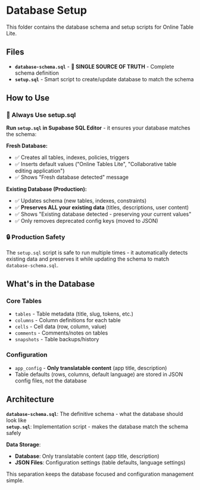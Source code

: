 # Database Setup

This folder contains the database schema and setup scripts for Online Table Lite.

## Files

- **`database-schema.sql`** - **🎯 SINGLE SOURCE OF TRUTH** - Complete schema definition
- **`setup.sql`** - Smart script to create/update database to match the schema

## How to Use

### 🚀 Always Use setup.sql

**Run `setup.sql` in Supabase SQL Editor** - it ensures your database matches the schema:

**Fresh Database:**
- ✅ Creates all tables, indexes, policies, triggers
- ✅ Inserts default values ("Online Tables Lite", "Collaborative table editing application")
- ✅ Shows "Fresh database detected" message

**Existing Database (Production):**
- ✅ Updates schema (new tables, indexes, constraints)
- ✅ **Preserves ALL your existing data** (titles, descriptions, user content)
- ✅ Shows "Existing database detected - preserving your current values"
- ✅ Only removes deprecated config keys (moved to JSON)

### 🔒 Production Safety

The `setup.sql` script is safe to run multiple times - it automatically detects existing data and preserves it while updating the schema to match `database-schema.sql`.

## What's in the Database

### Core Tables
- `tables` - Table metadata (title, slug, tokens, etc.)
- `columns` - Column definitions for each table
- `cells` - Cell data (row, column, value)
- `comments` - Comments/notes on tables
- `snapshots` - Table backups/history

### Configuration
- `app_config` - **Only translatable content** (app title, description)
- Table defaults (rows, columns, default language) are stored in JSON config files, not the database

## Architecture

**`database-schema.sql`**: The definitive schema - what the database should look like  
**`setup.sql`**: Implementation script - makes the database match the schema safely  

**Data Storage**:
- **Database**: Only translatable content (app title, description)
- **JSON Files**: Configuration settings (table defaults, language settings)

This separation keeps the database focused and configuration management simple.